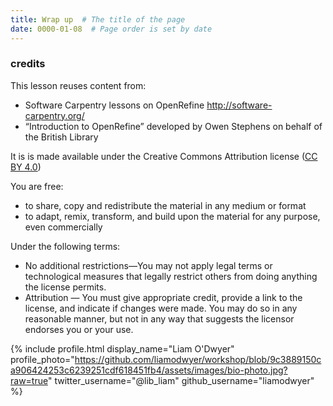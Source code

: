 ```yaml
---
title: Wrap up  # The title of the page
date: 0000-01-08  # Page order is set by date
---
```


### credits
This lesson reuses content from:
* Software Carpentry lessons on OpenRefine <http://software-carpentry.org/>
* “Introduction to OpenRefine” developed by Owen Stephens on behalf of the British Library

It is is made available under the Creative Commons Attribution license ([CC BY 4.0](https://creativecommons.org/licenses/by/4.0/legalcode))

You are free:
* to share, copy and redistribute the material in any medium or format
* to adapt, remix, transform, and build upon the material for any purpose, even commercially

Under the following terms:
* No additional restrictions—You may not apply legal terms or technological measures that legally restrict others from doing anything the license permits.
* Attribution — You must give appropriate credit, provide a link to the license, and indicate if changes were made. You may do so in any reasonable manner, but not in any way that suggests the licensor endorses you or your use.







{% include profile.html
  display_name="Liam O'Dwyer"
  profile_photo="https://github.com/liamodwyer/workshop/blob/9c3889150ca906424253c6239251cdf618451fb4/assets/images/bio-photo.jpg?raw=true"
  twitter_username="@lib_liam"
  github_username="liamodwyer"
%}
